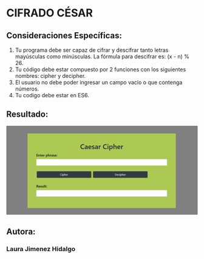 # CIFRADO CÉSAR

## Consideraciones Específicas:

1. Tu programa debe ser capaz de cifrar y descifrar tanto letras mayúsculas como minúsculas. La fórmula para descifrar es: (x - n) % 26.
2. Tu código debe estar compuesto por 2 funciones con los siguientes nombres: cipher y decipher.
3. El usuario no debe poder ingresar un campo vacío o que contenga números.
4. Tu codigo debe estar en ES6.

## Resultado:

![Resultado](assets/docs/res.png)

## Autora:

### Laura Jimenez Hidalgo
